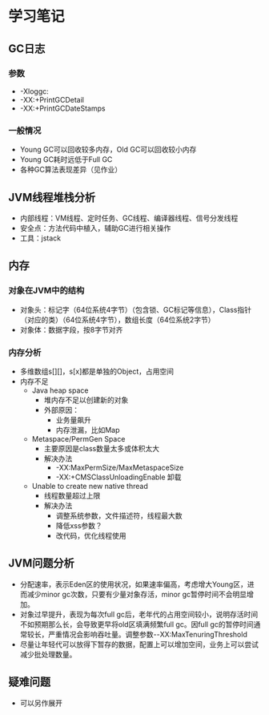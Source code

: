 # 学习笔记

## GC日志

### 参数
- -Xloggc:
- -XX:+PrintGCDetail
- -XX:+PrintGCDateStamps

### 一般情况

- Young GC可以回收较多内存，Old GC可以回收较小内存
- Young GC耗时远低于Full GC
- 各种GC算法表现差异（见作业）

## JVM线程堆栈分析
- 内部线程：VM线程、定时任务、GC线程、编译器线程、信号分发线程
- 安全点：方法代码中植入，辅助GC进行相关操作
- 工具：jstack

## 内存

### 对象在JVM中的结构
- 对象头：标记字（64位系统4字节）（包含锁、GC标记等信息），Class指针（对应的类）（64位系统4字节），数组长度（64位系统2字节）
- 对象体：数据字段，按8字节对齐

### 内存分析
- 多维数组s[][]，s[x]都是单独的Object，占用空间
- 内存不足
    - Java heap space
        - 堆内存不足以创建新的对象
        - 外部原因：
            - 业务量飙升
            - 内存泄漏，比如Map
    - Metaspace/PermGen Space
        - 主要原因是class数量太多或体积太大
        - 解决办法
            - -XX:MaxPermSize/MaxMetaspaceSize
            - -XX:+CMSClassUnloadingEnable 卸载
    - Unable to create new native thread
        - 线程数量超过上限
        - 解决办法
            - 调整系统参数，文件描述符，线程最大数
            - 降低xss参数？
            - 改代码，优化线程使用

## JVM问题分析
- 分配速率，表示Eden区的使用状况，如果速率偏高，考虑增大Young区，进而减少minor gc次数，只要有少量对象存活，minor gc暂停时间不会明显增加。
- 对象过早提升，表现为每次full gc后，老年代的占用空间较小，说明存活时间不如预期那么长，会导致更早将old区填满频繁full gc。因full gc的暂停时间通常较长，严重情况会影响吞吐量。调整参数--XX:MaxTenuringThreshold
- 尽量让年轻代可以放得下暂存的数据，配置上可以增加空间，业务上可以尝试减少批处理数量。

## 疑难问题

- 可以另作展开







